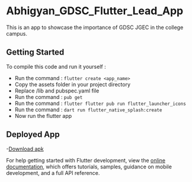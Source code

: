 # Abhigyan_GDSC_Flutter_Lead_App

This is an app to showcase the importance of GDSC JGEC in the college campus.

## Getting Started


To compile this code and run it yourself :

- Run the command : `flutter create <app_name>`
- Copy the assets folder in your project directory
- Replace /lib and pubspec.yaml file
- Run the command : `pub get`
- Run the command : `flutter flutter pub run flutter_launcher_icons`
- Run the command : `dart run flutter_native_splash:create`
- Now run the flutter app

## Deployed App

-[Download apk](https://drive.google.com/file/d/1Yd_rSDw2l1VBNLbibM8xLMWubVBAkbsW/view?usp=drive_link)

For help getting started with Flutter development, view the
[online documentation](https://docs.flutter.dev/), which offers tutorials,
samples, guidance on mobile development, and a full API reference.
